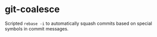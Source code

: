 git-coalesce
============

Scripted `rebase -i` to automatically squash commits based on special symbols in commit messages.
